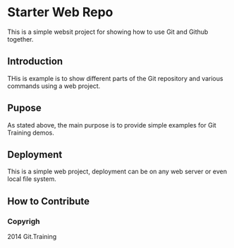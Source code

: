# Starter Web Repo

This is a simple websit project for
showing how to use Git and Github together.

## Introduction

THis is example is to show different parts
of the Git repository and various commands
using a web project.

## Pupose

As stated above, the main purpose is to
provide simple examples for Git Training
demos.

## Deployment

This is a simple web project, deployment
can be on any web server or even local
file system.

## How to Contribute

### Copyrigh

2014 Git.Training